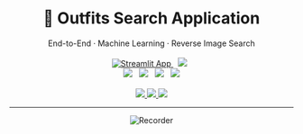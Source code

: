 
<div align="center">
<h1>🛒&nbsp;Outfits Search Application</h1>
End-to-End · Machine Learning · Reverse Image Search
</div>

<br>

<div align="center">
  <a href="https://share.streamlit.io/lkarjun/outfits-search/main/app.py">
       <img src="https://static.streamlit.io/badges/streamlit_badge_black_white.svg" alt="Streamlit App">
  </a>
  &nbsp;
  <img src="https://img.shields.io/github/pipenv/locked/python-version/lkarjun/outfits-search?style=flat&color=3c6e71">
 &nbsp;
</div>


<div align="center">
  <img src="https://img.shields.io/github/pipenv/locked/dependency-version/lkarjun/outfits-search/fastai?color=f0ead2">
 &nbsp;
  <img src="https://img.shields.io/github/pipenv/locked/dependency-version/lkarjun/outfits-search/scikit-learn?color=a98467">
  &nbsp;
  <img src="https://img.shields.io/github/pipenv/locked/dependency-version/lkarjun/outfits-search/streamlit?color=adc178">
 &nbsp;
  <img src="https://img.shields.io/github/pipenv/locked/dependency-version/lkarjun/outfits-search/dvc?color=dde5b6">
</div>

<br>

<div align = 'center'>
   <a href="https://www.kaggle.com/datasets/kritanjalijain/outfititems">
      <img src='https://img.shields.io/badge/Kaggle📂-Outfititems-brightgreen?style=for-the-badge&color=FF7396'>
   </a>
  <a href="https://github.com/lkarjun/outfits-search/blob/main/Notebooks/Reverse_Image_Search.ipynb">
      <img src='https://img.shields.io/badge/Notebook📒-Reverse%20Image%20Search-brightgreen?style=for-the-badge&color=F4E06D'>
  </a>
  <a href="https://github.com/lkarjun/outfits-search/blob/main/Notebooks/Similar_Product_Search.ipynb">
      <img src='https://img.shields.io/badge/Notebook📒-Outfits%20Search-brightgreen?style=for-the-badge&color=C499BA'>
  </a>
</div>

---

<div align='center'>
   <img src="https://user-images.githubusercontent.com/58617251/174804184-6eca615f-77cc-470d-9a13-1fbc96e26486.gif" alt="Recorder">
</div>

